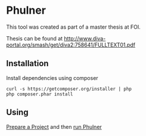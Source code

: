 Phulner
=====================
This tool was created as part of a master thesis at FOI. 

Thesis can be found at http://www.diva-portal.org/smash/get/diva2:758641/FULLTEXT01.pdf

Installation
---------------
Install dependencies using composer
```
curl -s https://getcomposer.org/installer | php
php composer.phar install
```

Using
---------------
[Prepare a Project][preparing_a_project] and then [run Phulner][running_phulner]

 [running_phulner]: doc/running_phulner.md
 [preparing_a_project]: doc/preparing_a_project.md
